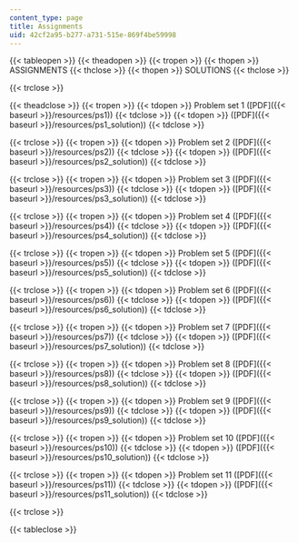 ```yaml
---
content_type: page
title: Assignments
uid: 42cf2a95-b277-a731-515e-869f4be59998
---
```


{{< tableopen >}}
{{< theadopen >}}
{{< tropen >}}
{{< thopen >}}
ASSIGNMENTS
{{< thclose >}}
{{< thopen >}}
SOLUTIONS
{{< thclose >}}

{{< trclose >}}

{{< theadclose >}}
{{< tropen >}}
{{< tdopen >}}
Problem set 1 ([PDF]({{< baseurl >}}/resources/ps1))
{{< tdclose >}}
{{< tdopen >}}
([PDF]({{< baseurl >}}/resources/ps1_solution))
{{< tdclose >}}

{{< trclose >}}
{{< tropen >}}
{{< tdopen >}}
Problem set 2 ([PDF]({{< baseurl >}}/resources/ps2))
{{< tdclose >}}
{{< tdopen >}}
([PDF]({{< baseurl >}}/resources/ps2_solution))
{{< tdclose >}}

{{< trclose >}}
{{< tropen >}}
{{< tdopen >}}
Problem set 3 ([PDF]({{< baseurl >}}/resources/ps3))
{{< tdclose >}}
{{< tdopen >}}
([PDF]({{< baseurl >}}/resources/ps3_solution))
{{< tdclose >}}

{{< trclose >}}
{{< tropen >}}
{{< tdopen >}}
Problem set 4 ([PDF]({{< baseurl >}}/resources/ps4))
{{< tdclose >}}
{{< tdopen >}}
([PDF]({{< baseurl >}}/resources/ps4_solution))
{{< tdclose >}}

{{< trclose >}}
{{< tropen >}}
{{< tdopen >}}
Problem set 5 ([PDF]({{< baseurl >}}/resources/ps5))
{{< tdclose >}}
{{< tdopen >}}
([PDF]({{< baseurl >}}/resources/ps5_solution))
{{< tdclose >}}

{{< trclose >}}
{{< tropen >}}
{{< tdopen >}}
Problem set 6 ([PDF]({{< baseurl >}}/resources/ps6))
{{< tdclose >}}
{{< tdopen >}}
([PDF]({{< baseurl >}}/resources/ps6_solution))
{{< tdclose >}}

{{< trclose >}}
{{< tropen >}}
{{< tdopen >}}
Problem set 7 ([PDF]({{< baseurl >}}/resources/ps7))
{{< tdclose >}}
{{< tdopen >}}
([PDF]({{< baseurl >}}/resources/ps7_solution))
{{< tdclose >}}

{{< trclose >}}
{{< tropen >}}
{{< tdopen >}}
Problem set 8 ([PDF]({{< baseurl >}}/resources/ps8))
{{< tdclose >}}
{{< tdopen >}}
([PDF]({{< baseurl >}}/resources/ps8_solution))
{{< tdclose >}}

{{< trclose >}}
{{< tropen >}}
{{< tdopen >}}
Problem set 9 ([PDF]({{< baseurl >}}/resources/ps9))
{{< tdclose >}}
{{< tdopen >}}
([PDF]({{< baseurl >}}/resources/ps9_solution))
{{< tdclose >}}

{{< trclose >}}
{{< tropen >}}
{{< tdopen >}}
Problem set 10 ([PDF]({{< baseurl >}}/resources/ps10))
{{< tdclose >}}
{{< tdopen >}}
([PDF]({{< baseurl >}}/resources/ps10_solution))
{{< tdclose >}}

{{< trclose >}}
{{< tropen >}}
{{< tdopen >}}
Problem set 11 ([PDF]({{< baseurl >}}/resources/ps11))
{{< tdclose >}}
{{< tdopen >}}
([PDF]({{< baseurl >}}/resources/ps11_solution))
{{< tdclose >}}

{{< trclose >}}

{{< tableclose >}}